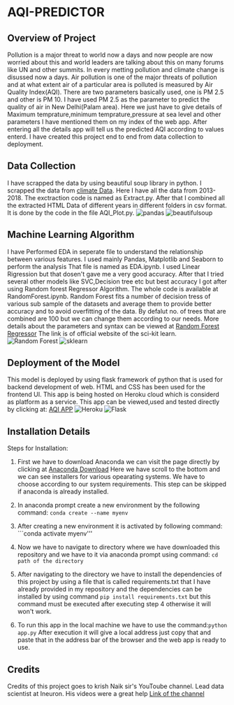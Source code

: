 # AQI-PREDICTOR

## Overview of Project
Pollution is a major threat to world now a days and now people are now worried about this and world leaders are talking about this on many forums like UN and other summits. In 
every metting pollution and climate change is disussed now a days. Air pollution is one of the major threats of pollution and at what extent air of a particular area is polluted 
is measured by Air Quality Index(AQI). There are two parameters basically used, one is PM 2.5 and other is PM 10. I have used PM 2.5 as the parameter to predict the quality of air
in New Delhi(Palam area). Here we just have to give details of Maximum temprature,minimum temprature,pressure at sea level and other parameters I have mentioned them on my index 
of the web app. After entering all the details app will tell us the predicted AQI according to values enterd. I have created this project end to end from data collection to 
deployment.

## Data Collection
I have scrapped the data by using beautiful soup library in python. I scrapped the data from [climate Data](https://en.tutiempo.net/climate/03-2013/ws-421810.html). Here I have 
all the data from 2013-2018. The exctraction code is named as Extract.py. After that I combined all the extracted HTML Data of different years in different folders in csv format.
It is done by the code in the file AQI_Plot.py.
![pandas](https://pythonawesome.com/content/images/2018/05/pandas-logo.png) ![beautifulsoup](https://python-scripts.com/wp-content/uploads/2019/10/beautifulsoup-html-parsing-example.png)

## Machine Learning Algorithm
I have Performed EDA in seperate file to understand the relationship between various features. I used mainly Pandas, Matplotlib and Seaborn to perform the analysis
That file is named as EDA.ipynb. I used Linear Rigression but that dosen't gave me a 
very good accuracy. After that I tried several other models like SVC,Decision tree etc but best accuracy I got after using Random forest Regressor Algorithm. The whole code is 
available at RandomForest.ipynb. Random Forest fits a number of  decision tress of various sub sample of the datasets and average them to provide better accuracy and to avoid 
overfitting of the data. By defalut no. of trees that are combined are 100 but we can change them according to our needs. More details about the parameters and syntax can be viewed
at [Random Forest Regressor](https://scikit-learn.org/stable/modules/generated/sklearn.ensemble.RandomForestRegressor.html#:~:text=A%20random%20forest%20regressor.%20A%20random%20forest%20is,to%20improve%20the%20predictive%20accuracy%20and%20control%20over-fitting.)
The link is of official website of the sci-kit learn.
![Random Forest](https://hardtasksin.files.wordpress.com/2019/06/random-e1561729980815.png?w=522&h=347)
![sklearn](https://machine-earning.net/wp-content/uploads/2018/02/eye_sklearn.png)

## Deployment of the Model
This model is deployed by using flask framework of python that is used for backend development of web. HTML and CSS has been used for the frontend UI. This app is being hosted on
Heroku cloud which is considerd as platform as a service. This app can be viewed,used and tested directly by clicking at:
[AQI APP](https://aqipredictordelhi.herokuapp.com/)
![Heroku](https://a.slack-edge.com/bfaba/img/api/hosting_heroku.png)
![Flask](https://avatars1.githubusercontent.com/u/18305767)

## Installation Details
Steps for Installation:
1. First we have to download Anaconda we can visit the page directly by clicking at [Anaconda Download](https://www.anaconda.com/products/individual)
Here we have scroll to the bottom and we can see installers for various opearating systems. We have to choose according to our system requirements.
This step can be skipped if anaconda is already installed.

2. In anaconda prompt create a new environment by the following command:
```conda create --name myenv```

3. After creating a new environment it is activated by following command: ```conda activate myenv'''

4. Now we have to navigate to directory where we have downloaded this repository and we have to it via anaconda prompt using command: ```cd path of the directory``` 

5. After navigating to the directory we have to install the dependencies of this project by using a file that is called requirements.txt that I have already provided in 
my repository and the dependencies can be installed by using command ```pip install requirements.txt```
but this command must be executed after executing step 4 otherwise it will won't work.

6. To run this app in the local machine we have to use the command:```python app.py```
After execution it will give a local address just copy that and paste that in the address bar of the browser and the web app is ready to use.

## Credits
Credits of this project goes to krish Naik sir's YouToube channel. Lead data scientist at Ineuron. His videos were a great help
[Link of the channel](https://www.youtube.com/user/krishnaik06)




